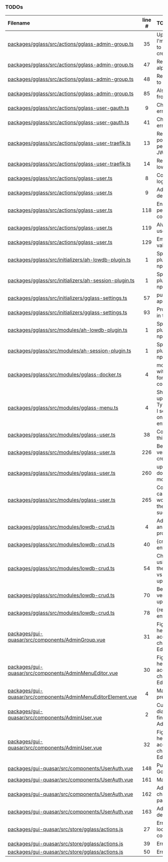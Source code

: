 ### TODOs

| Filename                                                                                                                          | line # | TODO                                                                                                              |
| :-------------------------------------------------------------------------------------------------------------------------------- | :----: | :---------------------------------------------------------------------------------------------------------------- |
| [packages/gglass/src/actions/gglass-admin-group.ts](packages/gglass/src/actions/gglass-admin-group.ts#L35)                        |   35   | Upsert was because I'm lazy... Should split to create/update/replace                                              |
| [packages/gglass/src/actions/gglass-admin-group.ts](packages/gglass/src/actions/gglass-admin-group.ts#L47)                        |   47   | Restrict "id" input to alphanum only                                                                              |
| [packages/gglass/src/actions/gglass-admin-group.ts](packages/gglass/src/actions/gglass-admin-group.ts#L48)                        |   48   | Restrict "icon" input to alphanum only                                                                            |
| [packages/gglass/src/actions/gglass-admin-group.ts](packages/gglass/src/actions/gglass-admin-group.ts#L85)                        |   85   | Also remove group from all afflicted users                                                                        |
| [packages/gglass/src/actions/gglass-user-gauth.ts](packages/gglass/src/actions/gglass-user-gauth.ts#L9)                           |   9    | Check for possible error flows                                                                                    |
| [packages/gglass/src/actions/gglass-user-gauth.ts](packages/gglass/src/actions/gglass-user-gauth.ts#L41)                          |   41   | Check for possible error flows                                                                                    |
| [packages/gglass/src/actions/gglass-user-traefik.ts](packages/gglass/src/actions/gglass-user-traefik.ts#L13)                      |   13   | Re-Eval psk handling, possibly TOTP of peerkey or Signed-JWT                                                      |
| [packages/gglass/src/actions/gglass-user-traefik.ts](packages/gglass/src/actions/gglass-user-traefik.ts#L14)                      |   14   | Rewrite this to utilize lowdbCrud                                                                                 |
| [packages/gglass/src/actions/gglass-user.ts](packages/gglass/src/actions/gglass-user.ts#L8)                                       |   8    | Consider other auth login flows                                                                                   |
| [packages/gglass/src/actions/gglass-user.ts](packages/gglass/src/actions/gglass-user.ts#L9)                                       |   9    | Add API to let user delete self                                                                                   |
| [packages/gglass/src/actions/gglass-user.ts](packages/gglass/src/actions/gglass-user.ts#L118)                                     |  118   | Enable/Disable if permitted in configuration                                                                      |
| [packages/gglass/src/actions/gglass-user.ts](packages/gglass/src/actions/gglass-user.ts#L119)                                     |  119   | Always activate if user table is empty                                                                            |
| [packages/gglass/src/actions/gglass-user.ts](packages/gglass/src/actions/gglass-user.ts#L129)                                     |  129   | Email format validation                                                                                           |
| [packages/gglass/src/initializers/ah-lowdb-plugin.ts](packages/gglass/src/initializers/ah-lowdb-plugin.ts#L1)                     |   1    | Split ah-lowdb-plugin off as it's own npm module                                                                  |
| [packages/gglass/src/initializers/ah-session-plugin.ts](packages/gglass/src/initializers/ah-session-plugin.ts#L1)                 |   1    | Split ah-session-plugin off as it's own npm module                                                                |
| [packages/gglass/src/initializers/gglass-settings.ts](packages/gglass/src/initializers/gglass-settings.ts#L57)                    |   57   | pub/priv key approach later?                                                                                      |
| [packages/gglass/src/initializers/gglass-settings.ts](packages/gglass/src/initializers/gglass-settings.ts#L93)                    |   93   | Proper error checking in this section                                                                             |
| [packages/gglass/src/modules/ah-lowdb-plugin.ts](packages/gglass/src/modules/ah-lowdb-plugin.ts#L1)                               |   1    | Split ah-lowdb-plugin off as it's own npm module                                                                  |
| [packages/gglass/src/modules/ah-session-plugin.ts](packages/gglass/src/modules/ah-session-plugin.ts#L1)                           |   1    | Split ah-session-plugin off as it's own npm module                                                                |
| [packages/gglass/src/modules/gglass-docker.ts](packages/gglass/src/modules/gglass-docker.ts#L4)                                   |   4    | module to interface with docker service for auto-importing container uris                                         |
| [packages/gglass/src/modules/gglass-menu.ts](packages/gglass/src/modules/gglass-menu.ts#L4)                                       |   4    | Should probably give up on using Typescript interfaces, I seem to be relying on actionhero to enforce them anyhow |
| [packages/gglass/src/modules/gglass-user.ts](packages/gglass/src/modules/gglass-user.ts#L38)                                      |   38   | Correct and validate this for http and https                                                                      |
| [packages/gglass/src/modules/gglass-user.ts](packages/gglass/src/modules/gglass-user.ts#L226)                                     |  226   | Better creation verification that the creation has failed                                                         |
| [packages/gglass/src/modules/gglass-user.ts](packages/gglass/src/modules/gglass-user.ts#L260)                                     |  260   | update function doesn't enforce model.user interface                                                              |
| [packages/gglass/src/modules/gglass-user.ts](packages/gglass/src/modules/gglass-user.ts#L265)                                     |  265   | Consider any error cases from this workflow, and that the updates were successful                                 |
| [packages/gglass/src/modules/lowdb-crud.ts](packages/gglass/src/modules/lowdb-crud.ts#L4)                                         |   4    | Add error handling and allow it to propagate outward                                                              |
| [packages/gglass/src/modules/lowdb-crud.ts](packages/gglass/src/modules/lowdb-crud.ts#L40)                                        |   40   | {created: boolean, entry: X}                                                                                      |
| [packages/gglass/src/modules/lowdb-crud.ts](packages/gglass/src/modules/lowdb-crud.ts#L54)                                        |   54   | Check all places using update to see if they expect replace vs update, then update these                          |
| [packages/gglass/src/modules/lowdb-crud.ts](packages/gglass/src/modules/lowdb-crud.ts#L70)                                        |   70   | Better creation verification that the update has failed                                                           |
| [packages/gglass/src/modules/lowdb-crud.ts](packages/gglass/src/modules/lowdb-crud.ts#L78)                                        |   78   | {replaced: boolean, entry: X}                                                                                     |
| [packages/gui-quasar/src/components/AdminGroup.vue](packages/gui-quasar/src/components/AdminGroup.vue#L31)                        |   31   | Figure out how the heck to get the accordion to quit changing when I hit Edit                                     |
| [packages/gui-quasar/src/components/AdminMenuEditor.vue](packages/gui-quasar/src/components/AdminMenuEditor.vue#L30)              |   30   | Figure out how the heck to get the accordion to quit changing when I hit Edit                                     |
| [packages/gui-quasar/src/components/AdminMenuEditorElement.vue](packages/gui-quasar/src/components/AdminMenuEditorElement.vue#L4) |   4    | Make dialog visually prettier/organized                                                                           |
| [packages/gui-quasar/src/components/AdminUser.vue](packages/gui-quasar/src/components/AdminUser.vue#L2)                           |   2    | Cut out the create dialog from here, finish tinkering with AdminUserElement                                       |
| [packages/gui-quasar/src/components/AdminUser.vue](packages/gui-quasar/src/components/AdminUser.vue#L32)                          |   32   | Figure out how the heck to get the accordion to quit changing when I hit Edit                                     |
| [packages/gui-quasar/src/components/UserAuth.vue](packages/gui-quasar/src/components/UserAuth.vue#L148)                           |  148   | Put in a proper Google icon here                                                                                  |
| [packages/gui-quasar/src/components/UserAuth.vue](packages/gui-quasar/src/components/UserAuth.vue#L161)                           |  161   | Make prettier                                                                                                     |
| [packages/gui-quasar/src/components/UserAuth.vue](packages/gui-quasar/src/components/UserAuth.vue#L162)                           |  162   | Add flow for user to change own password                                                                          |
| [packages/gui-quasar/src/components/UserAuth.vue](packages/gui-quasar/src/components/UserAuth.vue#L163)                           |  163   | Add flow for user to delete self                                                                                  |
| [packages/gui-quasar/src/store/gglass/actions.js](packages/gui-quasar/src/store/gglass/actions.js#L27)                            |   27   | Error popup, clear local cookies/sessions                                                                         |
| [packages/gui-quasar/src/store/gglass/actions.js](packages/gui-quasar/src/store/gglass/actions.js#L39)                            |   39   | Error popup                                                                                                       |
| [packages/gui-quasar/src/store/gglass/actions.js](packages/gui-quasar/src/store/gglass/actions.js#L50)                            |   50   | Error popup                                                                                                       |
